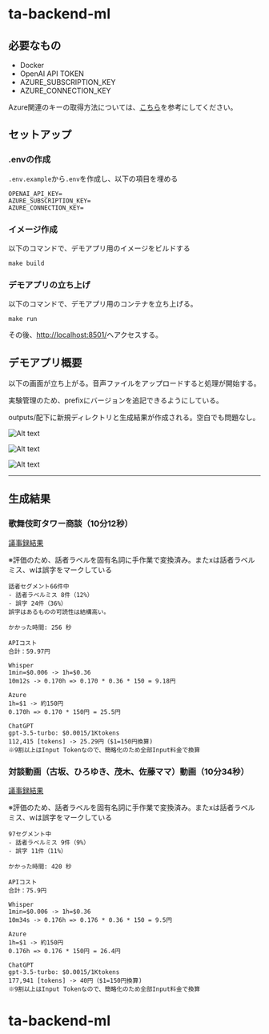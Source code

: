 # ta-backend-ml

## 必要なもの
- Docker
- OpenAI API TOKEN
- AZURE_SUBSCRIPTION_KEY
- AZURE_CONNECTION_KEY

Azure関連のキーの取得方法については、[こちら](https://www.notion.so/and-dot/Azure-Key-0532cabe8d594b728560efd4c7b691e1)を参考にしてください。

## セットアップ

### .envの作成

`.env.example`から`.env`を作成し、以下の項目を埋める

```
OPENAI_API_KEY=
AZURE_SUBSCRIPTION_KEY=
AZURE_CONNECTION_KEY=
```

### イメージ作成

以下のコマンドで、デモアプリ用のイメージをビルドする

```
make build
```

### デモアプリの立ち上げ

以下のコマンドで、デモアプリ用のコンテナを立ち上げる。

```
make run
```

その後、[http://localhost:8501/](http://localhost:8501/)へアクセスする。


## デモアプリ概要

以下の画面が立ち上がる。音声ファイルをアップロードすると処理が開始する。

実験管理のため、prefixにバージョンを追記できるようにしている。

outputs/配下に新規ディレクトリと生成結果が作成される。空白でも問題なし。


![Alt text](assets/screenshot_1.png)

![Alt text](assets/screenshot_2.png)

![Alt text](assets/screenshot_3.png)


---

## 生成結果

### 歌舞伎町タワー商談（10分12秒）

[議事録結果](results/kabukicho-tower.txt)

※評価のため、話者ラベルを固有名詞に手作業で変換済み。またxは話者ラベルミス、wは誤字をマークしている

```
話者セグメント66件中
- 話者ラベルミス 8件（12%）
- 誤字 24件（36%）
誤字はあるものの可読性は結構高い。

かかった時間: 256 秒

APIコスト
合計：59.97円

Whisper
1min=$0.006 -> 1h=$0.36
10m12s -> 0.170h => 0.170 * 0.36 * 150 = 9.18円

Azure
1h=$1 -> 約150円
0.170h => 0.170 * 150円 = 25.5円

ChatGPT
gpt-3.5-turbo: $0.0015/1Ktokens
112,415 [tokens] -> 25.29円（$1=150円換算)
※9割以上はInput Tokenなので、簡略化のため全部Input料金で換算
```


### 対談動画（古坂、ひろゆき、茂木、佐藤ママ）動画（10分34秒）

[議事録結果](results/taidan.txt)

※評価のため、話者ラベルを固有名詞に手作業で変換済み。またxは話者ラベルミス、wは誤字をマークしている

```
97セグメント中
- 話者ラベルミス 9件（9%）
- 誤字 11件（11%）

かかった時間: 420 秒

APIコスト
合計：75.9円

Whisper
1min=$0.006 -> 1h=$0.36
10m34s -> 0.176h => 0.176 * 0.36 * 150 = 9.5円

Azure
1h=$1 -> 約150円
0.176h => 0.176 * 150円 = 26.4円

ChatGPT
gpt-3.5-turbo: $0.0015/1Ktokens
177,941 [tokens] -> 40円（$1=150円換算)
※9割以上はInput Tokenなので、簡略化のため全部Input料金で換算
```
# ta-backend-ml
